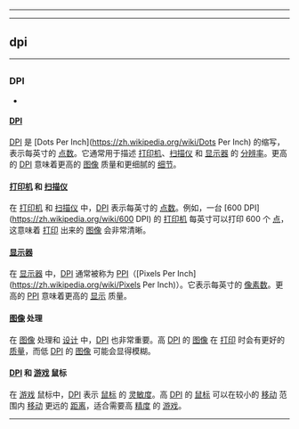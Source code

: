 # 
___
___
## dpi
___
## 
### DPI
- 

#### [DPI](https://zh.wikipedia.org/wiki/DPI)

[DPI](https://zh.wikipedia.org/wiki/DPI) 是 [Dots Per Inch](https://zh.wikipedia.org/wiki/Dots Per Inch) 的缩写，表示每英寸的 [点数](https://zh.wikipedia.org/wiki/点数)。它通常用于描述 [打印机](https://zh.wikipedia.org/wiki/打印机)、[扫描仪](https://zh.wikipedia.org/wiki/扫描仪) 和 [显示器](https://zh.wikipedia.org/wiki/显示器) 的 [分辨率](https://zh.wikipedia.org/wiki/分辨率)。更高的 [DPI](https://zh.wikipedia.org/wiki/DPI) 意味着更高的 [图像](https://zh.wikipedia.org/wiki/图像) 质量和更细腻的 [细节](https://zh.wikipedia.org/wiki/细节)。

#### [打印机](https://zh.wikipedia.org/wiki/打印机) 和 [扫描仪](https://zh.wikipedia.org/wiki/扫描仪)

在 [打印机](https://zh.wikipedia.org/wiki/打印机) 和 [扫描仪](https://zh.wikipedia.org/wiki/扫描仪) 中，[DPI](https://zh.wikipedia.org/wiki/DPI) 表示每英寸的 [点数](https://zh.wikipedia.org/wiki/点数)。例如，一台 [600 DPI](https://zh.wikipedia.org/wiki/600 DPI) 的 [打印机](https://zh.wikipedia.org/wiki/打印机) 每英寸可以打印 600 个 [点](https://zh.wikipedia.org/wiki/点)，这意味着 [打印](https://zh.wikipedia.org/wiki/打印) 出来的 [图像](https://zh.wikipedia.org/wiki/图像) 会非常清晰。

#### [显示器](https://zh.wikipedia.org/wiki/显示器)

在 [显示器](https://zh.wikipedia.org/wiki/显示器) 中，[DPI](https://zh.wikipedia.org/wiki/DPI) 通常被称为 [PPI](https://zh.wikipedia.org/wiki/PPI)（[Pixels Per Inch](https://zh.wikipedia.org/wiki/Pixels Per Inch)）。它表示每英寸的 [像素数](https://zh.wikipedia.org/wiki/像素数)。更高的 [PPI](https://zh.wikipedia.org/wiki/PPI) 意味着更高的 [显示](https://zh.wikipedia.org/wiki/显示) 质量。

#### [图像](https://zh.wikipedia.org/wiki/图像) 处理

在 [图像](https://zh.wikipedia.org/wiki/图像) 处理和 [设计](https://zh.wikipedia.org/wiki/设计) 中，[DPI](https://zh.wikipedia.org/wiki/DPI) 也非常重要。高 [DPI](https://zh.wikipedia.org/wiki/DPI) 的 [图像](https://zh.wikipedia.org/wiki/图像) 在 [打印](https://zh.wikipedia.org/wiki/打印) 时会有更好的 [质量](https://zh.wikipedia.org/wiki/质量)，而低 [DPI](https://zh.wikipedia.org/wiki/DPI) 的 [图像](https://zh.wikipedia.org/wiki/图像) 可能会显得模糊。

#### [DPI](https://zh.wikipedia.org/wiki/DPI) 和 [游戏](https://zh.wikipedia.org/wiki/游戏) 鼠标

在 [游戏](https://zh.wikipedia.org/wiki/游戏) 鼠标中，[DPI](https://zh.wikipedia.org/wiki/DPI) 表示 [鼠标](https://zh.wikipedia.org/wiki/鼠标) 的 [灵敏度](https://zh.wikipedia.org/wiki/灵敏度)。高 [DPI](https://zh.wikipedia.org/wiki/DPI) 的 [鼠标](https://zh.wikipedia.org/wiki/鼠标) 可以在较小的 [移动](https://zh.wikipedia.org/wiki/移动) 范围内 [移动](https://zh.wikipedia.org/wiki/移动) 更远的 [距离](https://zh.wikipedia.org/wiki/距离)，适合需要高 [精度](https://zh.wikipedia.org/wiki/精度) 的 [游戏](https://zh.wikipedia.org/wiki/游戏)。
___
